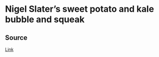 # Nigel Slater’s sweet potato and kale bubble and squeak

## Source

[Link](http://www.theguardian.com/lifeandstyle/2015/oct/20/sweet-potato-kale-bubble-and-squeak-nigel-slater)

